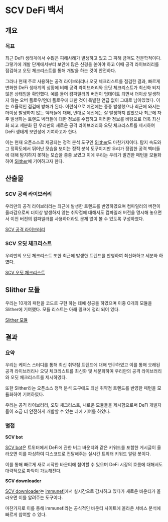 # SCV DeFi 백서

## 개요

### 목표

최근 DeFi 생태계에서 수많은 피해사례가 발생하고 있고 그 피해 금액도 천문학적이다. 그렇기에 개발 단계에서부터 보안에 많은 신경을 쏟아야 하고 이때 공격 라이브러리를 점검하고 오딧 체크리스트를 통해 개발을 하는 것이 안전하다.

그러나 현재 주로 사용하는 공격 라이브러리나 오딧 체크리스트를 점검한 결과, 빠르게 변화한 DeFi 생태계의 상황에 비해 공격 라이브러리와 오딧 체크리스트가 최신화 되지 않은 상태임을 확인했다. 예를 들어 컴파일러의 버전이 업데이트 되면서 더이상 발생하지 않는 오버 플로우/언더 플로우에 대한 것이 특별한 언급 없이 그대로 남아있었다. 이는 효율적인 점검에 방해가 된다. 이런식으로 예전에는 종종 발생했으나 최근에 와서는 더이상 발생하지 않는 벡터들에 대해, 반대로 예전에는 잘 발생하지 않았으나 최근에 자주 발생하는 트렌드 벡터들에 대한 정보를 수집하고 이러한 정보를 바탕으로 더욱 최신화 되고 세분화 된 우리만의 새로운 공격 라이브러리와 오딧 체크리스트를 제시하여 DeFi 생태계 보안성에 기여하고자 한다.

이는 현재 오픈소스로 제공되는 정적 분석 도구인 [Slither](https://github.com/crytic/slither)도 마찬가지이다. 탐지 속도와 그 정확도에서 뛰어난 모습을 보이는 정적 분석 도구이지만 우리가 정립한 공격 벡터들에 대해 탐지하지 못하는 모습을 종종 보였고 이에 우리는 우리가 발견한 패턴을 모듈화하여 [Slither](https://github.com/crytic/slither)에 기여하고자 한다.

## 산출물

### SCV 공격 라이브러리

우리만의 공격 라이브러리는 최근에 발생한 트렌드를 반영하였으며 컴파일러의 버전이 올라감으로써 더이상 발생하지 않는 취약점에 대해서도 컴파일러 버전을 명시해 놓으면서 이전 버전의 컴파일러를 사용하더라도 문제 없이 볼 수 있도록 구성하였다.

[SCV 공격 라이브러리](https://github.com/scv-bob11/scv-attack-library)

### SCV 오딧 체크리스트

우리만의 오딧 체크리스트 또한 최근에 발생한 트렌드를 반영하여 최신화하고 세분화 하였다.

[SCV 오딧 체크리스트](https://github.com/scv-bob11/scv-audit-check-list)

## Slither 모듈

우리는 10개의 패턴을 코드로 구현 하는 데에 성공을 하였으며 이중 O개의 모듈을 Slither에 기여했다. 모듈 리스트는 아래 링크에 정리 되어 있다.

[Slither 모듈](https://github.com/scv-bob11/slither-new-detector)

## 결과

### 요약

우리는 케이스 스터디를 통해 최신 취약점 트렌드에 대해 연구하였고 이를 통해 오래된 공격 라이브러리나 오딧 체크리스트를 최신화 및 세분화하여 우리만의 공격 라이브러리와 오딧 체크리스트를 제시하였다.

또한 Slither라는 오픈소스 정적 분석 도구에도 최신 취약점 트렌드를 반영한 패턴을 모듈화하여 기여하였다.

우리는 공격 라이브러리, 오딧 체크리스트, 새로운 모듈들을 제시함으로써 DeFi 개발자들이 조금 더 안전하게 개발할 수 있는 데에 기여를 하였다.

### 별첨

**SCV bot**

[SCV bot](https://github.com/scv-bob11/scv-bot)은 트위터에서 DeFi에 관한 버그 바운티와 같은 키워드를 포함한 게시글이 올라오면 이를 파싱하여 디스코드로 전달해주는 실시간 트위터 키워드 알람 봇이다.

이를 통해 빠르게 새로 시작한 바운티에 참여할 수 있으며 DeFi 시장의 흐름에 대해서도 대략적으로 파악이 가능해진다.

**SCV downloader**

[SCV downloader](https://github.com/scv-bob11/scv-downloader)는 [immunefi](https://immunefi.com/)에서 실시간으로 감시하고 있다가 새로운 바운티가 올라오면 이를 알려주는 도구이다.

마찬가지로 이를 통해 immunefi라는 공식적인 바운티 사이트에 올라온 서비스 분석에 빠르게 참여할 수 있다.

